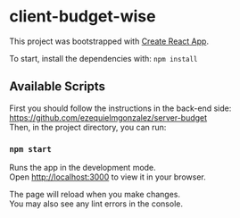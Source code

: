 # client-budget-wise

This project was bootstrapped with [Create React App](https://github.com/facebook/create-react-app).

To start, install the dependencies with:
`npm install`

## Available Scripts

First you should follow the instructions in the back-end side: https://github.com/ezequielmgonzalez/server-budget \
Then, in the project directory, you can run:

### `npm start`

Runs the app in the development mode.\
Open [http://localhost:3000](http://localhost:3000) to view it in your browser.

The page will reload when you make changes.\
You may also see any lint errors in the console.
